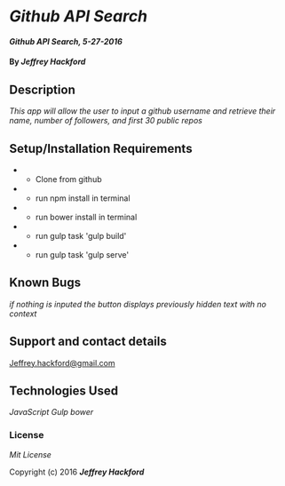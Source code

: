# _Github API Search_

#### _Github API Search, 5-27-2016_

#### By _**Jeffrey Hackford**_

## Description

_This app will allow the user to input a github username and retrieve their name, number of followers, and first 30 public repos_

## Setup/Installation Requirements

* - Clone from github
* - run npm install in terminal
* - run bower install in terminal
* - run gulp task 'gulp build'
* - run gulp task 'gulp serve'

## Known Bugs

_if nothing is inputed the button displays previously hidden text with no context_

## Support and contact details

Jeffrey.hackford@gmail.com

## Technologies Used

_JavaScript_
_Gulp_
_bower_

### License

*Mit License*

Copyright (c) 2016 **_Jeffrey Hackford_**
